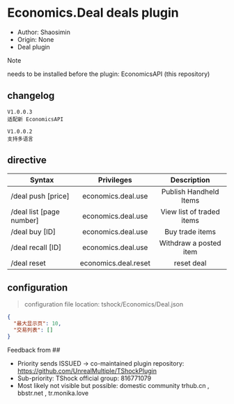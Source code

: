 # Economics.Deal deals plugin

- Author: Shaosimin
- Origin: None
- Deal plugin

> [!NOTE]
>  needs to be installed before the plugin: EconomicsAPI (this repository)

##  changelog

```
V1.0.0.3
适配新 EconomicsAPI

V1.0.0.2
支持多语言
```

##  directive

| Syntax | Privileges | Description |
| ----------------- | :------------------: | :--------------: |
| /deal push [price] | economics.deal.use | Publish Handheld Items |
| /deal list [page number] | economics.deal.use | View list of traded items |
| /deal buy [ID] | economics.deal.use | Buy trade items |
| /deal recall [ID] | economics.deal.use | Withdraw a posted item |
| /deal reset | economics.deal.reset | reset deal |

##  configuration
>  configuration file location: tshock/Economics/Deal.json
```json
{
  "最大显示页": 10,
  "交易列表": []
}
```
Feedback from ## 
- Priority sends ISSUED -> co-maintained plugin repository: https://github.com/UnrealMultiple/TShockPlugin
- Sub-priority: TShock official group: 816771079
- Most likely not visible but possible: domestic community trhub.cn , bbstr.net , tr.monika.love











